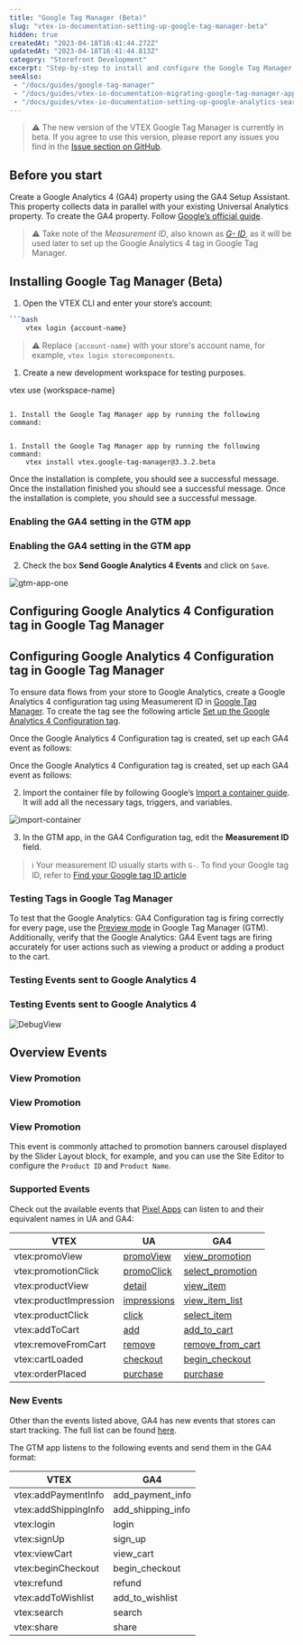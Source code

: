 ```yaml
---
title: "Google Tag Manager (Beta)"
slug: "vtex-io-documentation-setting-up-google-tag-manager-beta"
hidden: true
createdAt: "2023-04-18T16:41:44.272Z"
updatedAt: "2023-04-18T16:41:44.813Z"
category: "Storefront Development"
excerpt: "Step-by-step to install and configure the Google Tag Manager app (Beta)"
seeAlso:
 - "/docs/guides/google-tag-manager"
 - "/docs/guides/vtex-io-documentation-migrating-google-tag-manager-app"
 - "/docs/guides/vtex-io-documentation-setting-up-google-analytics-search-tracking"
---
```

> ⚠️ The new version of the VTEX Google Tag Manager is currently in beta. If you agree to use this version, please report any issues you find in the [Issue section on GitHub](https://github.com/vtex-apps/google-tag-manager/issues).

## Before you start

Create a Google Analytics 4 (GA4) property using the GA4 Setup Assistant. This property collects data in parallel with your existing Universal Analytics property. To create the GA4 property. Follow [Google’s official guide](https://support.google.com/analytics/answer/9744165#zippy=%2Cin-this-article).

> ⚠️ Take note of the *Measurement ID*, also known as [*G- ID*](https://support.google.com/analytics/answer/9539598#find-G-ID), as it will be used later to set up the Google Analytics 4 tag in Google Tag Manager.

## Installing Google Tag Manager (Beta)

1. Open the VTEX CLI and enter your store’s account:

```bash
```bash
    vtex login {account-name}
```

> ⚠️ Replace `{account-name}` with your store's account name, for example, `vtex login storecomponents`.

1. Create a new development workspace for testing purposes.



 vtex use {workspace-name}
```

1. Install the Google Tag Manager app by running the following command:


1. Install the Google Tag Manager app by running the following command:
    vtex install vtex.google-tag-manager@3.3.2.beta
```

Once the installation is complete, you should see a successful message.
Once the installation finished you should see a successful message.
Once the installation is complete, you should see a successful message.

### Enabling the GA4 setting in the GTM app


### Enabling the GA4 setting in the GTM app

2. Check the box **Send Google Analytics 4 Events** and click on `Save`.

![gtm-app-one](https://user-images.githubusercontent.com/67270558/232889771-bdb8c814-4d89-42a3-b48d-4d3cae29f57c.png)

## Configuring Google Analytics 4 Configuration tag in Google Tag Manager


## Configuring Google Analytics 4 Configuration tag in Google Tag Manager

To ensure data flows from your store to Google Analytics, create a Google Analytics 4 configuration tag using Measumerent ID in [Google Tag Manager](https://tagmanager.google.com/). To create the tag see the following article [Set up the Google Analytics 4 Configuration tag](https://support.google.com/tagmanager/answer/9442095).

Once the Google Analytics 4 Configuration tag is created, set up each GA4 event as follows:


Once the Google Analytics 4 Configuration tag is created, set up each GA4 event as follows:

2. Import the container file by following Google’s [Import a container guide](https://support.google.com/tagmanager/answer/6106997?#import). It will add all the necessary tags, triggers, and variables.

![import-container](https://user-images.githubusercontent.com/67270558/232900478-36277198-bc4a-40f2-a7e3-f54b73270fe9.png)

3. In the GTM app, in the GA4 Configuration tag, edit the **Measurement ID** field.

> ℹ️ Your measurement ID usually starts with `G-`. To find your Google tag ID, refer to [Find your Google tag ID article](https://support.google.com/analytics/answer/9539598?sjid=16676572490197811169-SA#find-G-ID)

### Testing Tags in Google Tag Manager

To test that the Google Analytics: GA4 Configuration tag is firing correctly for every page, use the [Preview mode](https://support.google.com/tagmanager/answer/6107056) in Google Tag Manager (GTM). Additionally, verify that the Google Analytics: GA4 Event tags are firing accurately for user actions such as viewing a product or adding a product to the cart.

### Testing Events sent to Google Analytics 4


### Testing Events sent to Google Analytics 4

![DebugView](https://user-images.githubusercontent.com/67270558/232895238-979567b3-38a8-491b-92f8-7c84691d7ccc.png)
## Overview Events

### View Promotion


### View Promotion
### View Promotion

This event is commonly attached to promotion banners carousel displayed by the Slider Layout block, for example, and you can use the Site Editor to configure the `Product ID` and `Product Name`.

### Supported Events

Check out the available events that [Pixel Apps](https://developers.vtex.com/docs/guides/pixel-apps) can listen to and their equivalent names in UA and GA4:

| VTEX | UA | GA4 |
| ---- | -- | --- |
| vtex:promoView | [promoView](https://developers.google.com/tag-manager/enhanced-ecommerce#promo-impressions) | [view_promotion](https://developers.google.com/analytics/devguides/collection/ga4/reference/events#view_promotion) |
| vtex:promotionClick | [promoClick](https://developers.google.com/tag-manager/enhanced-ecommerce#promo-clicks) | [select_promotion](https://developers.google.com/analytics/devguides/collection/ga4/reference/events#select_promotion) |
| vtex:productView | [detail](https://developers.google.com/tag-manager/enhanced-ecommerce#details) | [view_item](https://developers.google.com/analytics/devguides/collection/ga4/reference/events#view_item) |
| vtex:productImpression | [impressions](https://developers.google.com/tag-manager/enhanced-ecommerce#product-impressions) | [view_item_list](https://developers.google.com/analytics/devguides/collection/ga4/reference/events#view_item_list) |
| vtex:productClick| [click](https://developers.google.com/tag-manager/enhanced-ecommerce#product-clicks) | [select_item](https://developers.google.com/analytics/devguides/collection/ga4/reference/events#select_item) |
| vtex:addToCart | [add](https://developers.google.com/tag-manager/enhanced-ecommerce#add) | [add_to_cart](https://developers.google.com/analytics/devguides/collection/ga4/reference/events#add_to_cart) |
| vtex:removeFromCart | [remove](https://developers.google.com/tag-manager/enhanced-ecommerce#remove) | [remove_from_cart](https://developers.google.com/analytics/devguides/collection/ga4/reference/events#remove_from_cart) |
| vtex:cartLoaded | [checkout](https://developers.google.com/analytics/devguides/collection/ua/gtm/enhanced-ecommerce#checkout) | [begin_checkout](https://developers.google.com/analytics/devguides/collection/ga4/reference/events?client_type=gtm#begin_checkout) |
| vtex:orderPlaced | [purchase](https://developers.google.com/tag-manager/enhanced-ecommerce#purchases) | [purchase](https://developers.google.com/analytics/devguides/collection/ga4/reference/events#purchase) |

### New Events

Other than the events listed above, GA4 has new events that stores can start tracking. The full list can be found [here](https://developers.google.com/analytics/devguides/collection/ga4/reference/events?client_type=gtm).

The GTM app listens to the following events and send them in the GA4 format:

| VTEX | GA4 |
| ---- | --- |
| vtex:addPaymentInfo| add_payment_info |
| vtex:addShippingInfo | add_shipping_info |
| vtex:login| login |
| vtex:signUp| sign_up |
| vtex:viewCart | view_cart |
| vtex:beginCheckout | begin_checkout |
| vtex:refund | refund |
| vtex:addToWishlist | add_to_wishlist |
| vtex:search | search |
| vtex:share | share |